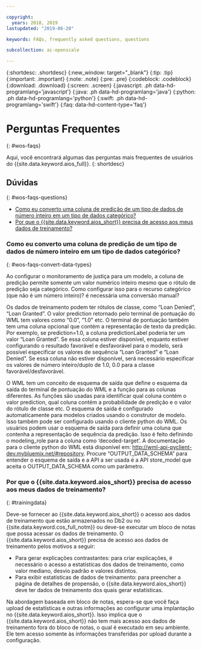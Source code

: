 ```yaml
---

copyright:
  years: 2018, 2019
lastupdated: "2019-06-28"

keywords: FAQs, frequently asked questions, questions

subcollection: ai-openscale

---
```


{:shortdesc: .shortdesc}
{:new_window: target="_blank"}
{:tip: .tip}
{:important: .important}
{:note: .note}
{:pre: .pre}
{:codeblock: .codeblock}
{:download: .download}
{:screen: .screen}
{:javascript: .ph data-hd-programlang='javascript'}
{:java: .ph data-hd-programlang='java'}
{:python: .ph data-hd-programlang='python'}
{:swift: .ph data-hd-programlang='swift'}
{:faq: data-hd-content-type='faq'}

# Perguntas Frequentes
{: #wos-faqs}

Aqui, você encontrará algumas das perguntas mais frequentes de usuários do {{site.data.keyword.aios_full}}.
{: shortdesc}

## Dúvidas
{: #wos-faqs-questions}

- [Como eu converto uma coluna de predição de um tipo de dados de número inteiro em um tipo de dados categórico?](#wos-faqs-convert-data-types)
- [Por que o {{site.data.keyword.aios_short}} precisa de acesso aos
meus dados de treinamento?](#trainingdata)

### Como eu converto uma coluna de predição de um tipo de dados de número inteiro em um tipo de dados categórico?
{: #wos-faqs-convert-data-types}

Ao configurar o monitoramento de justiça para um modelo, a coluna de predição permite somente um valor numérico inteiro mesmo que o rótulo de predição seja categórico. Como configurar isso para o recurso categórico (que não é um número inteiro)? é necessária uma conversão manual? 

Os dados de treinamento podem ter rótulos de classe, como “Loan Denied”, “Loan Granted”. O valor prediction retornado pelo terminal de pontuação do WML tem valores como “0.0”, “1.0" etc. O terminal de pontuação também tem uma coluna opcional que contém a representação de texto da predição. Por exemplo, se prediction=1.0, a coluna predictionLabel poderia ter um valor “Loan Granted”. Se essa coluna estiver disponível, enquanto estiver configurando o resultado favorável e desfavorável para o modelo, será possível especificar os valores de sequência “Loan Granted” e “Loan Denied”. Se essa coluna não estiver disponível, será necessário especificar os valores de número inteiro/duplo de 1.0, 0.0 para a classe favorável/desfavorável.

O WML tem um conceito de esquema de saída que define o esquema da saída do terminal de pontuação do WML e a função para as colunas diferentes. As funções são usadas para identificar qual coluna contém o valor prediction, qual coluna contém a probabilidade de predição e o valor do rótulo de classe etc. O esquema de saída é configurado automaticamente para modelos criados usando o construtor de modelo. Isso também pode ser configurado usando o cliente python do WML. Os usuários podem usar o esquema de saída para definir uma coluna que contenha a representação de sequência da predição. Isso é feito definindo o modeling_role para a coluna como ‘decoded-target’. A documentação para o cliente python do WML está disponível em: http://wml-api-pyclient-dev.mybluemix.net/#repository. Procure “OUTPUT_DATA_SCHEMA” para entender o esquema de saída e a API a ser usada é a API store_model que aceita o OUTPUT_DATA_SCHEMA como um parâmetro.

### Por que o {{site.data.keyword.aios_short}} precisa de acesso aos meus dados de treinamento?
{: #trainingdata}

Deve-se fornecer ao {{site.data.keyword.aios_short}} o acesso aos dados de treinamento
que estão armazenados no Db2 ou no {{site.data.keyword.cos_full_notm}} ou deve-se executar um bloco de notas que possa acessar os dados de treinamento. O {{site.data.keyword.aios_short}} precisa de acesso
aos dados de treinamento pelos motivos a seguir:

- Para gerar explicações contrastantes: para criar explicações, é necessário o acesso a
estatísticas dos dados de treinamento, como valor mediano, desvio padrão e valores distintos.
- Para exibir estatísticas de dados de treinamento: para preencher a página de detalhes de propensão,
o {{site.data.keyword.aios_short}} deve ter dados de treinamento dos quais gerar estatísticas.

<!---
- To compute drift: Training data is required to build the drift detection model.
- To identify and suggest features to monitor for fairness: {{site.data.keyword.aios_short}} needs access to training data to suggest reference and monitored ranges.
--->

Na abordagem baseada em bloco de notas, espera-se que você faça upload de estatísticas e outras informações ao configurar uma implantação no {{site.data.keyword.aios_short}}. Isso implica que
o {{site.data.keyword.aios_short}} não tem mais acesso aos dados de treinamento fora do bloco de
notas, o qual é executado em seu ambiente. Ele tem acesso somente às informações transferidas por upload
durante a configuração.


